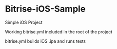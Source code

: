 # Bitrise-iOS-Sample

Simple iOS Project 

Working bitrise.yml included in the root of the project

bitrise.yml builds iOS .ipa and runs tests 

